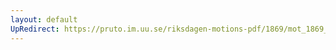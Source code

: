 ```yaml
---
layout: default
UpRedirect: https://pruto.im.uu.se/riksdagen-motions-pdf/1869/mot_1869__ak__299/mot_1869__ak__299-002.pdf
---
```

